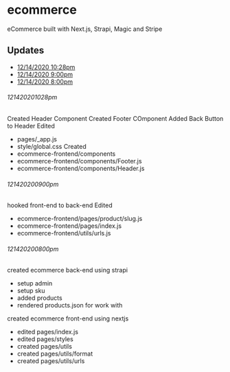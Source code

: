 # ecommerce
eCommerce built with Next.js, Strapi, Magic and Stripe

## Updates
* [12/14/2020 10:28pm](../blob/ecommerce#121420201028pm)
* [12/14/2020 9:00pm](../blob/ecommerce#121420200900pm)
* [12/14/2020 8:00pm](../blob/ecommerce#121420200800pm)

###### 121420201028pm
Created Header Component
Created Footer COmponent
Added Back Button to Header
Edited
* pages/_app.js
* style/global.css
Created 
* ecommerce-frontend/components
* ecommerce-frontend/components/Footer.js
* ecommerce-frontend/components/Header.js

###### 121420200900pm
hooked front-end to back-end
Edited
* ecommerce-frontend/pages/product/slug.js
* ecommerce-frontend/pages/index.js
* ecommerce-frontend/utils/urls.js

###### 121420200800pm
created ecommerce back-end using strapi
* setup admin
* setup sku
* added products
* rendered products.json for work with

created ecommerce front-end using nextjs
* edited pages/index.js
* edited pages/styles
* created pages/utils
* created pages/utils/format
* created pages/utils/urls



